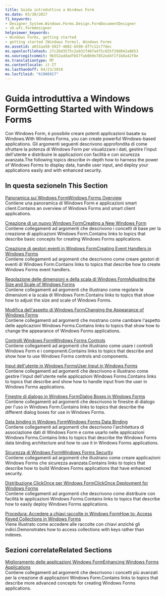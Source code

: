 ```yaml
---
title: Guida introduttiva a Windows Form
ms.date: 03/30/2017
f1_keywords:
- Designer_System.Windows.Forms.Design.FormDocumentDesigner
- vb.wfc.formdesigner
helpviewer_keywords:
- Windows Forms, getting started
- getting started [Windows Forms], Windows Forms
ms.assetid: a031aa58-5027-4082-b590-df7c12c77dec
ms.openlocfilehash: 27c26d3575c2a931f407a475c655f29d042a8653
ms.sourcegitcommit: 9b552addadfb57fab0b9e7852ed4f1f1b8a42f8e
ms.translationtype: MT
ms.contentlocale: it-IT
ms.lasthandoff: 04/23/2019
ms.locfileid: "61966917"
---
```

# <a name="getting-started-with-windows-forms"></a><span data-ttu-id="8ecca-102">Guida introduttiva a Windows Form</span><span class="sxs-lookup"><span data-stu-id="8ecca-102">Getting Started with Windows Forms</span></span>
<span data-ttu-id="8ecca-103">Con Windows Form, è possibile creare potenti applicazioni basate su Windows.</span><span class="sxs-lookup"><span data-stu-id="8ecca-103">With Windows Forms, you can create powerful Windows-based applications.</span></span> <span data-ttu-id="8ecca-104">Gli argomenti seguenti descrivono approfondita di come sfruttare la potenza di Windows Form per visualizzare i dati, gestire l'input dell'utente e distribuire le applicazioni con facilità e con sicurezza avanzata.</span><span class="sxs-lookup"><span data-stu-id="8ecca-104">The following topics describe in-depth how to harness the power of Windows Forms to display data, handle user input, and deploy your applications easily and with enhanced security.</span></span>  
  
## <a name="in-this-section"></a><span data-ttu-id="8ecca-105">In questa sezione</span><span class="sxs-lookup"><span data-stu-id="8ecca-105">In This Section</span></span>  
 [<span data-ttu-id="8ecca-106">Panoramica sui Windows Form</span><span class="sxs-lookup"><span data-stu-id="8ecca-106">Windows Forms Overview</span></span>](windows-forms-overview.md)  
 <span data-ttu-id="8ecca-107">Contiene una panoramica di Windows Form e applicazioni smart client.</span><span class="sxs-lookup"><span data-stu-id="8ecca-107">Contains an overview of Windows Forms and smart client applications.</span></span>  
  
 [<span data-ttu-id="8ecca-108">Creazione di un nuovo Windows Form</span><span class="sxs-lookup"><span data-stu-id="8ecca-108">Creating a New Windows Form</span></span>](creating-a-new-windows-form.md)  
 <span data-ttu-id="8ecca-109">Contiene collegamenti ad argomenti che descrivono i concetti di base per la creazione di applicazioni Windows Form.</span><span class="sxs-lookup"><span data-stu-id="8ecca-109">Contains links to topics that describe basic concepts for creating Windows Forms applications.</span></span>  
  
 [<span data-ttu-id="8ecca-110">Creazione di gestori eventi in Windows Form</span><span class="sxs-lookup"><span data-stu-id="8ecca-110">Creating Event Handlers in Windows Forms</span></span>](creating-event-handlers-in-windows-forms.md)  
 <span data-ttu-id="8ecca-111">Contiene collegamenti ad argomenti che descrivono come creare gestori di eventi di Windows Form.</span><span class="sxs-lookup"><span data-stu-id="8ecca-111">Contains links to topics that describe how to create Windows Forms event handlers.</span></span>  
  
 [<span data-ttu-id="8ecca-112">Regolazione delle dimensioni e della scala di Windows Form</span><span class="sxs-lookup"><span data-stu-id="8ecca-112">Adjusting the Size and Scale of Windows Forms</span></span>](adjusting-the-size-and-scale-of-windows-forms.md)  
 <span data-ttu-id="8ecca-113">Contiene collegamenti ad argomenti che illustrano come regolare le dimensioni e la scala di Windows Form.</span><span class="sxs-lookup"><span data-stu-id="8ecca-113">Contains links to topics that show how to adjust the size and scale of Windows Forms.</span></span>  
  
 [<span data-ttu-id="8ecca-114">Modifica dell'aspetto di Windows Form</span><span class="sxs-lookup"><span data-stu-id="8ecca-114">Changing the Appearance of Windows Forms</span></span>](changing-the-appearance-of-windows-forms.md)  
 <span data-ttu-id="8ecca-115">Contiene collegamenti ad argomenti che mostrano come cambiare l'aspetto delle applicazioni Windows Forms.</span><span class="sxs-lookup"><span data-stu-id="8ecca-115">Contains links to topics that show how to change the appearance of Windows Forms applications.</span></span>  
  
 [<span data-ttu-id="8ecca-116">Controlli Windows Form</span><span class="sxs-lookup"><span data-stu-id="8ecca-116">Windows Forms Controls</span></span>](./controls/index.md)  
 <span data-ttu-id="8ecca-117">Contiene collegamenti ad argomenti che illustrano come usare i controlli Windows Form e i componenti.</span><span class="sxs-lookup"><span data-stu-id="8ecca-117">Contains links to topics that describe and show how to use Windows Forms controls and components.</span></span>  
  
 [<span data-ttu-id="8ecca-118">Input dell'utente in Windows Forms</span><span class="sxs-lookup"><span data-stu-id="8ecca-118">User Input in Windows Forms</span></span>](user-input-in-windows-forms.md)  
 <span data-ttu-id="8ecca-119">Contiene collegamenti ad argomenti che descrivono e illustrano come gestire l'input dell'utente nelle applicazioni Windows Forms.</span><span class="sxs-lookup"><span data-stu-id="8ecca-119">Contains links to topics that describe and show how to handle input from the user in Windows Forms applications.</span></span>  
  
 [<span data-ttu-id="8ecca-120">Finestre di dialogo in Windows Form</span><span class="sxs-lookup"><span data-stu-id="8ecca-120">Dialog Boxes in Windows Forms</span></span>](dialog-boxes-in-windows-forms.md)  
 <span data-ttu-id="8ecca-121">Contiene collegamenti ad argomenti che descrivono le finestre di dialogo per l'uso in Windows Form.</span><span class="sxs-lookup"><span data-stu-id="8ecca-121">Contains links to topics that describe the different dialog boxes for use in Windows Forms.</span></span>  
  
 [<span data-ttu-id="8ecca-122">Data binding in Windows Form</span><span class="sxs-lookup"><span data-stu-id="8ecca-122">Windows Forms Data Binding</span></span>](windows-forms-data-binding.md)  
 <span data-ttu-id="8ecca-123">Contiene collegamenti ad argomenti che descrivono l'architettura di associazione dati di Windows Form e come usarlo nelle applicazioni Windows Forms.</span><span class="sxs-lookup"><span data-stu-id="8ecca-123">Contains links to topics that describe the Windows Forms data binding architecture and how to use it in Windows Forms applications.</span></span>  
  
 [<span data-ttu-id="8ecca-124">Sicurezza di Windows Form</span><span class="sxs-lookup"><span data-stu-id="8ecca-124">Windows Forms Security</span></span>](windows-forms-security.md)  
 <span data-ttu-id="8ecca-125">Contiene collegamenti ad argomenti che illustrano come creare applicazioni Windows Forms che sicurezza avanzata.</span><span class="sxs-lookup"><span data-stu-id="8ecca-125">Contains links to topics that describe how to build Windows Forms applications that have enhanced security.</span></span>  
  
 [<span data-ttu-id="8ecca-126">Distribuzione ClickOnce per Windows Form</span><span class="sxs-lookup"><span data-stu-id="8ecca-126">ClickOnce Deployment for Windows Forms</span></span>](clickonce-deployment-for-windows-forms.md)  
 <span data-ttu-id="8ecca-127">Contiene collegamenti ad argomenti che descrivono come distribuire con facilità le applicazioni Windows Forms.</span><span class="sxs-lookup"><span data-stu-id="8ecca-127">Contains links to topics that describe how to easily deploy Windows Forms applications.</span></span>  
  
 [<span data-ttu-id="8ecca-128">Procedura: Accedere a chiavi raccolte in Windows Form</span><span class="sxs-lookup"><span data-stu-id="8ecca-128">How to: Access Keyed Collections in Windows Forms</span></span>](how-to-access-keyed-collections-in-windows-forms.md)  
 <span data-ttu-id="8ecca-129">Viene illustrato come accedere alle raccolte con chiavi anziché gli indici.</span><span class="sxs-lookup"><span data-stu-id="8ecca-129">Demonstrates how to access collections with keys rather than indexes.</span></span>  
  
## <a name="related-sections"></a><span data-ttu-id="8ecca-130">Sezioni correlate</span><span class="sxs-lookup"><span data-stu-id="8ecca-130">Related Sections</span></span>  
 [<span data-ttu-id="8ecca-131">Miglioramento delle applicazioni Windows Form</span><span class="sxs-lookup"><span data-stu-id="8ecca-131">Enhancing Windows Forms Applications</span></span>](./advanced/index.md)  
 <span data-ttu-id="8ecca-132">Contiene collegamenti ad argomenti che descrivono i concetti più avanzati per la creazione di applicazioni Windows Form.</span><span class="sxs-lookup"><span data-stu-id="8ecca-132">Contains links to topics that describe more advanced concepts for creating Windows Forms applications.</span></span>
